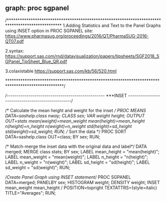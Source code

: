 ## graph: proc sgpanel 

/*************************************************************************************************
1.Adding Statistics and Text to the Panel Graphs using INSET option in PROC SGPANEL
site: https://www.pharmasug.org/proceedings/2016/QT/PharmaSUG-2016-QT07.pdf

2.syntax: 
https://support.sas.com/rnd/datavisualization/papers/tipsheets/SGF2018_SGPanel_TipSheet_Blue_QR.pdf

3.colaxistable
https://support.sas.com/kb/56/520.html

**************************************************************************************************/

/*-------------------------------------------------*
***INSET
*-------------------------------------------------*/

/* Calculate the mean height and weight for the inset */
PROC MEANS DATA=sashelp.class nway;
	CLASS sex;
	VAR weight height;
	OUTPUT OUT=stats mean(weight)=mean_weight
					 mean(height)=mean_height 
					 n(height)=n_height n(weight)=n_weight 
					 std(height)=sd_height std(weight)=sd_weight;
RUN;
/* Sort the data */
PROC SORT DATA=sashelp.class OUT=class;
	BY sex;
RUN;

/* Match-merge the inset data with the original data and label*/
DATA merged;
	MERGE class stats;
	BY sex;
	LABEL mean_height = "mean(height)";
	LABEL mean_weight = "mean(weight)";
	LABEL n_height = "n(height)";
	LABEL n_weight = "n(weight)";
	LABEL sd_height = "sd(height)";
	LABEL sd_weight = "sd(weight)";
RUN;

/*Create Panel Graph using INSET statement*/
PROC SGPANEL DATA=merged;
	PANELBY sex;
	HISTOGRAM weight;
	DENSITY weight;
	INSET mean_weight mean_height /
									POSITION=topright TEXTATTRS=(style=italic)
									TITLE="Averages";
RUN;
